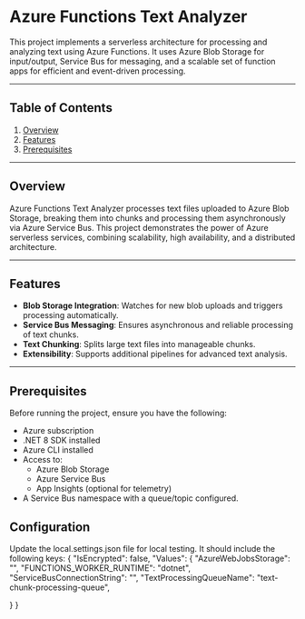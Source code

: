 # Azure Functions Text Analyzer

This project implements a serverless architecture for processing and analyzing text using Azure Functions. It uses Azure Blob Storage for input/output, Service Bus for messaging, and a scalable set of function apps for efficient and event-driven processing.

---

## Table of Contents

1. [Overview](#overview)
2. [Features](#features)
3. [Prerequisites](#prerequisites)


---

## Overview

Azure Functions Text Analyzer processes text files uploaded to Azure Blob Storage, breaking them into chunks and processing them asynchronously via Azure Service Bus. This project demonstrates the power of Azure serverless services, combining scalability, high availability, and a distributed architecture.

---

## Features

- **Blob Storage Integration**: Watches for new blob uploads and triggers processing automatically.
- **Service Bus Messaging**: Ensures asynchronous and reliable processing of text chunks.
- **Text Chunking**: Splits large text files into manageable chunks.
- **Extensibility**: Supports additional pipelines for advanced text analysis.

---

## Prerequisites

Before running the project, ensure you have the following:

- Azure subscription
- .NET 8 SDK installed
- Azure CLI installed
- Access to:
  - Azure Blob Storage
  - Azure Service Bus
  - App Insights (optional for telemetry)
- A Service Bus namespace with a queue/topic configured.

## Configuration
Update the local.settings.json file for local testing. It should include the following keys:
{
  "IsEncrypted": false,
  "Values": {
    "AzureWebJobsStorage": "<BlobStorageConnectionString>",
    "FUNCTIONS_WORKER_RUNTIME": "dotnet",
    "ServiceBusConnectionString": "<ServiceBusConnectionString>",
    "TextProcessingQueueName": "text-chunk-processing-queue",

  }
}
